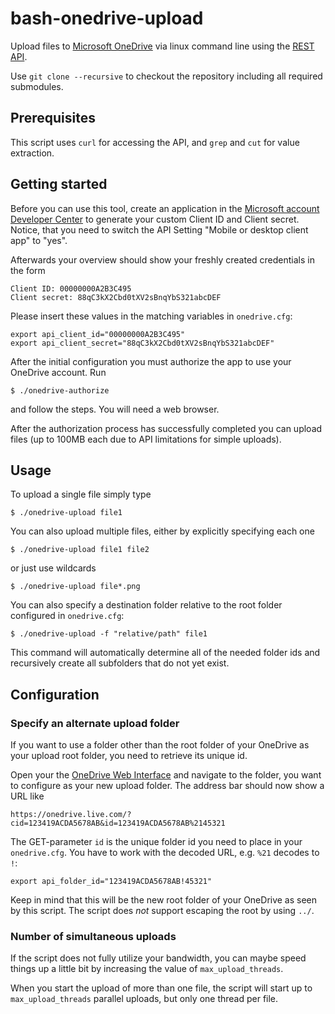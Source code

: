 bash-onedrive-upload
====================

Upload files to [Microsoft OneDrive](https://onedrive.live.com) via linux command line using the [REST API](http://onedrive.github.io/).

Use `git clone --recursive` to checkout the repository including all required submodules.

Prerequisites
-------------

This script uses `curl` for accessing the API, and `grep` and `cut` for value extraction.

Getting started
---------------

Before you can use this tool, create an application in the [Microsoft account Developer Center](https://account.live.com/developers/applications) to generate your custom Client ID and Client secret. Notice, that you need to switch the API Setting "Mobile or desktop client app" to "yes".

Afterwards your overview should show your freshly created credentials in the form

    Client ID: 00000000A2B3C495
    Client secret: 88qC3kX2Cbd0tXV2sBnqYbS321abcDEF

Please insert these values in the matching variables in `onedrive.cfg`:

    export api_client_id="00000000A2B3C495"
    export api_client_secret="88qC3kX2Cbd0tXV2sBnqYbS321abcDEF"

After the initial configuration you must authorize the app to use your OneDrive account. Run

    $ ./onedrive-authorize

and follow the steps. You will need a web browser.

After the authorization process has successfully completed you can upload files (up to 100MB each due to API limitations for simple uploads).

Usage
-----

To upload a single file simply type

    $ ./onedrive-upload file1

You can also upload multiple files, either by explicitly specifying each one

    $ ./onedrive-upload file1 file2

or just use wildcards

    $ ./onedrive-upload file*.png

You can also specify a destination folder relative to the root folder configured in `onedrive.cfg`:

    $ ./onedrive-upload -f "relative/path" file1

This command will automatically determine all of the needed folder ids and recursively create all subfolders that do not yet exist.

Configuration
-------------

### Specify an alternate upload folder

If you want to use a folder other than the root folder of your OneDrive as your upload root folder, you need to retrieve its unique id.

Open your the [OneDrive Web Interface](https://onedrive.live.com) and navigate to the folder, you want to configure as your new upload folder. The address bar should now show a URL like

    https://onedrive.live.com/?cid=123419ACDA5678AB&id=123419ACDA5678AB%2145321

The GET-parameter `id` is the unique folder id you need to place in your `onedrive.cfg`. You have to work with the decoded URL, e.g. `%21` decodes to `!`:

    export api_folder_id="123419ACDA5678AB!45321"

Keep in mind that this will be the new root folder of your OneDrive as seen by this script. The script does *not* support escaping the root by using `../`.

### Number of simultaneous uploads

If the script does not fully utilize your bandwidth, you can maybe speed things up a little bit by increasing the value of `max_upload_threads`.

When you start the upload of more than one file, the script will start up to `max_upload_threads` parallel uploads, but only one thread per file.
